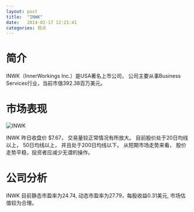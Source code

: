 ```yaml
---
layout: post
title:  "INWK"
date:   2014-02-17 12:21:41
categories: 观点
---
```


# 简介
INWK（InnerWorkings Inc.）是USA著名上市公司，
公司主要从事Business Services行业，当前市值392.38百万美元。

# 市场表现

![INWK](http://finviz.com/chart.ashx?t=INWK&ty=c&ta=1&p=d&s=l)

INWK 昨日收盘价 $7.67，
交易量较正常情况有所放大。
目前股价处于20日均线以上，
50日均线以上，
并且处于200日均线以下。
从短期市场走势来看，
股价走势平稳，投资者应减少无谓的操作。

# 公司分析
INWK 目前静态市盈率为24.74, 动态市盈率为27.79，每股收益0.31美元,
市场估值较为合理。
